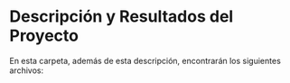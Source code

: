 # Descripción y Resultados del Proyecto

En esta carpeta, además de esta descripción, encontrarán los siguientes archivos:
